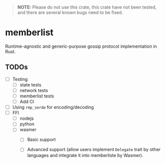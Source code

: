 > **NOTE:** Please do not use this crate, this crate have not been tested, and there are several known bugs need to be fixed.

# memberlist
Runtime-agnostic and generic-purpose gossip protocol implementation in Rust.

## TODOs
- [ ] Testing
  - [ ] state tests
  - [ ] network tests
  - [ ] memberlist tests
  - [ ] Add CI
- [ ] Using `rmp_serde` for encoding/decoding
- [ ] FFI
  - [ ] nodejs
  - [ ] python
  - [ ] wasmer
    - [ ] Basic support
    - [ ] Advanced support (allow users implement `Delegate` trait by other languages and integrate it into memberliste by Wasmer).


